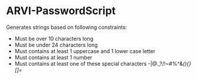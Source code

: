 # ARVI-PasswordScript
Generates strings based on following constraints:
-	Must be over 10 characters long
-	Must be under 24 characters long
-	Must contains at least 1 uppercase and 1 lower case letter
-	Must contains at least 1 number
-	Must contains at least one of these special characters -|@.,?/!~#%^&*(){}[]\=*

